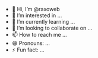 - 👋 Hi, I’m @raxoweb
- 👀 I’m interested in ...
- 🌱 I’m currently learning ...
- 💞️ I’m looking to collaborate on ...
- 📫 How to reach me ...
- 😄 Pronouns: ...
- ⚡ Fun fact: ...

<!---
raxoweb/raxoweb is a ✨ special ✨ repository because its `README.md` (this file) appears on your GitHub profile.
You can click the Preview link to take a look at your changes.
--->
